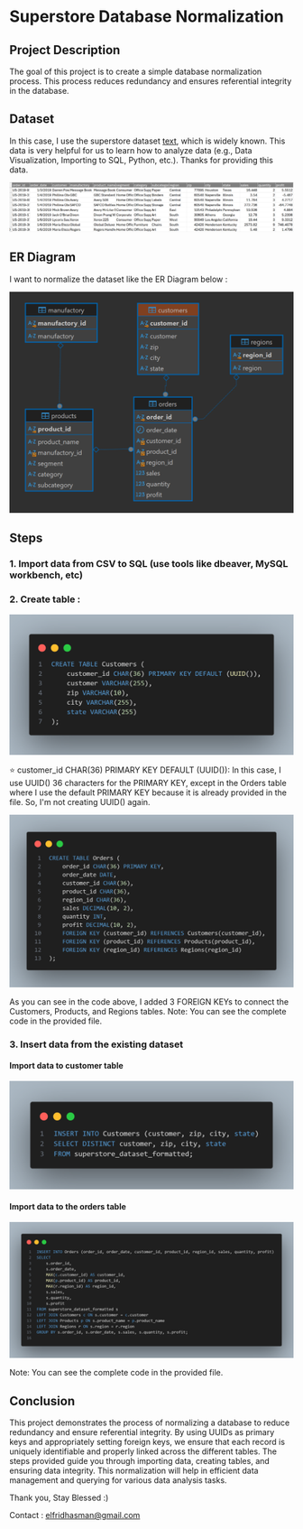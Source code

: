 # Superstore Database Normalization

## Project Description</hr>
The goal of this project is to create a simple database normalization process. This process reduces redundancy and ensures referential integrity in the database. 

## Dataset</hr>
In this case, I use the superstore dataset [text](Superstore_Dataset_Formatted.csv), which is widely known. This data is very helpful for us to learn how to analyze data (e.g., Data Visualization, Importing to SQL, Python, etc.). Thanks for providing this data.

![alt text](dataset-capture.png)

## ER Diagram</hr>
I want to normalize the dataset like the ER Diagram below :

![alt text](<ER Diagram.png>)

## Steps</hr>
### 1. Import data from CSV to SQL (use tools like dbeaver, MySQL workbench, etc)
### 2. Create table :

![alt text](create_customers.png)

⭐ customer_id CHAR(36) PRIMARY KEY DEFAULT (UUID()): In this case, I use UUID() 36 characters for the PRIMARY KEY, except in the Orders table where I use the default PRIMARY KEY because it is already provided in the file. So, I'm not creating UUID() again.

![alt text](create_orders.png)

As you can see in the code above, I added 3 FOREIGN KEYs to connect the Customers, Products, and Regions tables.
Note: You can see the complete code in the provided file.

### 3. Insert data from the existing dataset

#### Import data to customer table

![alt text](import_customers.png)

#### Import data to the orders table

![alt text](import_orders.png)

Note: You can see the complete code in the provided file.

## Conclusion
This project demonstrates the process of normalizing a database to reduce redundancy and ensure referential integrity. By using UUIDs as primary keys and appropriately setting foreign keys, we ensure that each record is uniquely identifiable and properly linked across the different tables. The steps provided guide you through importing data, creating tables, and ensuring data integrity. This normalization will help in efficient data management and querying for various data analysis tasks.

Thank you,
Stay Blessed :)

Contact : elfridhasman@gmail.com

